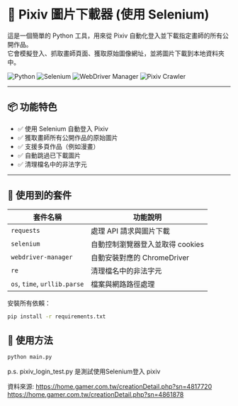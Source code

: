 # 🎨 Pixiv 圖片下載器 (使用 Selenium)

這是一個簡單的 Python 工具，用來從 Pixiv 自動化登入並下載指定畫師的所有公開作品。  
它會模擬登入、抓取畫師頁面、獲取原始圖像網址，並將圖片下載到本地資料夾中。

<img src="https://img.shields.io/badge/Python-3.10-blue.svg?logo=python&logoColor=white" alt="Python">
<img src="https://img.shields.io/badge/Selenium-%23009639.svg?logo=selenium&logoColor=white" alt="Selenium">
<img src="https://img.shields.io/badge/Webdriver_Manager-%23FFBB00.svg?logo=google-chrome&logoColor=white" alt="WebDriver Manager">
<img src="https://img.shields.io/badge/Pixiv_Crawler-%232F88F6.svg?logo=pixiv&logoColor=white" alt="Pixiv Crawler">

---

## 📦 功能特色

- ✅ 使用 Selenium 自動登入 Pixiv
- ✅ 獲取畫師所有公開作品的原始圖片
- ✅ 支援多頁作品（例如漫畫）
- ✅ 自動跳過已下載圖片
- ✅ 清理檔名中的非法字元

---

## 🧰 使用到的套件

| 套件名稱 | 功能說明 |
|----------|----------|
| `requests` | 處理 API 請求與圖片下載 |
| `selenium` | 自動控制瀏覽器登入並取得 cookies |
| `webdriver-manager` | 自動安裝對應的 ChromeDriver |
| `re` | 清理檔名中的非法字元 |
| `os`, `time`, `urllib.parse` | 檔案與網路路徑處理 |

安裝所有依賴：
```bash
pip install -r requirements.txt
```

## 🚀 使用方法

```bash
python main.py
```


p.s.
pixiv_login_test.py 是測試使用Selenium登入 pixiv

資料來源:
https://home.gamer.com.tw/creationDetail.php?sn=4817720
https://home.gamer.com.tw/creationDetail.php?sn=4861878
